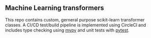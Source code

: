 ## Machine Learning transformers
This repo contains custom, gerneral purpose scikit-learn transformer classes. A CI/CD test/build pipeline is implemented using CircleCI and includes type checking using [mypy](http://mypy-lang.org/) and unit tests with [pytest](https://docs.pytest.org/en/latest/).

